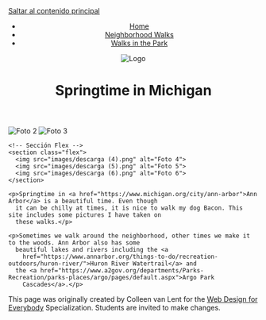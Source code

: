 <!DOCTYPE html>
<html lang="es">

<head>
  <meta charset="utf-8">
  <meta name="viewport" content="width=device-width, initial-scale=1.0">
  <title>Springtime In Michigan</title>
  <link rel="stylesheet" href="css/style.css">
</head>

<body>
  <!-- Enlace de accesibilidad -->
  <a href="#main-content" class="skip-link">Saltar al contenido principal</a>

  <header>
    <nav class="main-nav">
      <ul>
        <li><a href="index.html">Home</a></li>
        <li><a href="neighborhood.html">Neighborhood Walks</a></li>
        <li><a href="parks.html">Walks in the Park</a></li>
      </ul>
      <img src="images/descarga (1).png" alt="Logo" class="nav-img">
    </nav>
    <h1>Springtime in Michigan</h1>
  </header>

  <main id="main-content">
    <!-- Sección Grid -->
    <section class="grid">
      <img src="images/descarga (2).png" alt="Foto 2">
      <img src="images/descarga (3).png" alt="Foto 3">
    </section>

    <!-- Sección Flex -->
    <section class="flex">
      <img src="images/descarga (4).png" alt="Foto 4">
      <img src="images/descarga (5).png" alt="Foto 5">
      <img src="images/descarga (6).png" alt="Foto 6">
    </section>

    <p>Springtime in <a href="https://www.michigan.org/city/ann-arbor">Ann Arbor</a> is a beautiful time. Even though
      it can be chilly at times, it is nice to walk my dog Bacon. This site includes some pictures I have taken on
      these walks.</p>

    <p>Sometimes we walk around the neighborhood, other times we make it to the woods. Ann Arbor also has some
      beautiful lakes and rivers including the <a
        href="https://www.annarbor.org/things-to-do/recreation-outdoors/huron-river/">Huron River Watertrail</a> and
      the <a href="https://www.a2gov.org/departments/Parks-Recreation/parks-places/argo/pages/default.aspx">Argo Park
        Cascades</a>.</p>
  </main>

  <footer>
    <p>This page was originally created by Colleen van Lent for the <a
        href="https://www.coursera.org/specializations/web-design">Web Design for Everybody</a> Specialization. Students are invited to make changes.</p>
  </footer>
</body>

</html>
